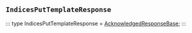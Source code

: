## `IndicesPutTemplateResponse`
:::
type IndicesPutTemplateResponse = [AcknowledgedResponseBase](./AcknowledgedResponseBase.md);
:::
